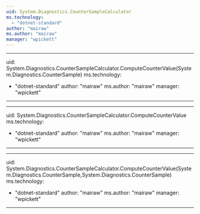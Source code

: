 ```yaml
---
uid: System.Diagnostics.CounterSampleCalculator
ms.technology: 
  - "dotnet-standard"
author: "mairaw"
ms.author: "mairaw"
manager: "wpickett"
---
```


---
uid: System.Diagnostics.CounterSampleCalculator.ComputeCounterValue(System.Diagnostics.CounterSample)
ms.technology: 
  - "dotnet-standard"
author: "mairaw"
ms.author: "mairaw"
manager: "wpickett"
---

---
uid: System.Diagnostics.CounterSampleCalculator.ComputeCounterValue
ms.technology: 
  - "dotnet-standard"
author: "mairaw"
ms.author: "mairaw"
manager: "wpickett"
---

---
uid: System.Diagnostics.CounterSampleCalculator.ComputeCounterValue(System.Diagnostics.CounterSample,System.Diagnostics.CounterSample)
ms.technology: 
  - "dotnet-standard"
author: "mairaw"
ms.author: "mairaw"
manager: "wpickett"
---
